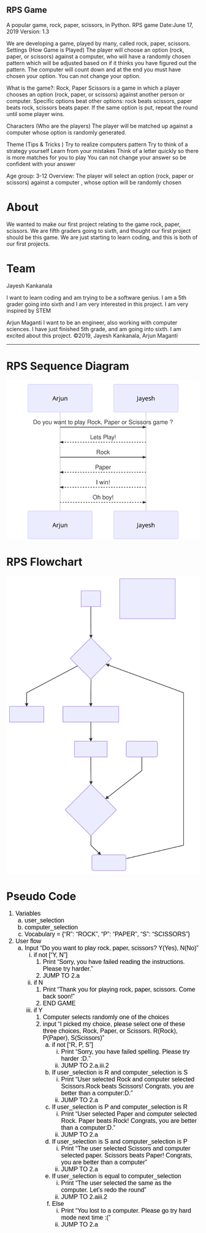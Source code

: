 ## RPS Game
A popular game, rock, paper, scissors, in Python.
RPS game 
Date:June 17, 2019
Version: 1.3


We are developing a game, played by many, called rock, paper, scissors.
Settings (How Game is Played)
The player will choose an option (rock, paper, or scissors) against a computer, who will have a randomly chosen pattern which will be adjusted based on if it thinks you have figured out the pattern. The computer will count down and at the end you must have chosen your option. You can not change your option.


What is the game?: Rock, Paper Scissors is a game in which a player chooses an option (rock, paper, or scissors) against another person or computer. Specific options beat other options: rock beats scissors, paper beats rock, scissors beats paper. If the same option is put, repeat the round until some player wins.

Characters (Who are the players)
The player will be matched up against a computer whose option is randomly generated.


Theme (Tips & Tricks )
Try to realize computers pattern 
Try to think of a strategy yourself
Learn from your mistakes
Think of a letter quickly so there is more matches for you to play
You can not change your answer so be confident with your answer


Age group: 3-12
Overview: The player will select an option (rock, paper or scissors) against a computer , whose option will be randomly chosen


# About
We wanted to make our first project relating to the game rock, paper, scissors. We are fifth graders going to sixth, and thought our first project should be this game. We are just starting to learn coding, and this is both of our first projects.


# Team
Jayesh Kankanala

I want to learn coding and am trying to be a software genius.
I am a 5th grader going into sixth and I am very interested in this project.
I am very inspired by STEM

Arjun Maganti
I want to be an engineer, also working with computer sciences.
I have just finished 5th grade, and am going into sixth.
I am excited about this project.
©2019, Jayesh Kankanala, Arjun Maganti 


----------------------------------------------------------------

# RPS Sequence Diagram

![Sequence Diagram](/mermaid-diagram-20190611162019.svg)

# RPS Flowchart

![Flowchart](/mermaid-diagram-20190611182108.svg)


# Pseudo Code
 <ol style="margin-top: 0pt; margin-bottom: 0pt;">
<li style="list-style-type: decimal; font-size: 12pt; font-family: Arial; color: #000000; background-color: transparent; font-weight: 400; font-variant: normal; text-decoration: none; vertical-align: baseline; white-space: pre;"><span style="font-size: 12pt; font-family: Arial; color: #000000; background-color: transparent; font-weight: 400; font-variant: normal; text-decoration: none; vertical-align: baseline; white-space: pre-wrap;">Variables</span></li>
<ol style="margin-top: 0pt; margin-bottom: 0pt;">
<li style="list-style-type: lower-alpha; font-size: 12pt; font-family: Arial; color: #000000; background-color: transparent; font-weight: 400; font-variant: normal; text-decoration: none; vertical-align: baseline; white-space: pre;"><span style="font-size: 12pt; font-family: Arial; color: #000000; background-color: transparent; font-weight: 400; font-variant: normal; text-decoration: none; vertical-align: baseline; white-space: pre-wrap;">user_selection</span></li>
<li style="list-style-type: lower-alpha; font-size: 12pt; font-family: Arial; color: #000000; background-color: transparent; font-weight: 400; font-variant: normal; text-decoration: none; vertical-align: baseline; white-space: pre;"><span style="font-size: 12pt; font-family: Arial; color: #000000; background-color: transparent; font-weight: 400; font-variant: normal; text-decoration: none; vertical-align: baseline; white-space: pre-wrap;">computer_selection</span></li>
<li style="list-style-type: lower-alpha; font-size: 12pt; font-family: Arial; color: #000000; background-color: transparent; font-weight: 400; font-variant: normal; text-decoration: none; vertical-align: baseline; white-space: pre;"><span style="font-size: 12pt; font-family: Arial; color: #000000; background-color: transparent; font-weight: 400; font-variant: normal; text-decoration: none; vertical-align: baseline; white-space: pre-wrap;">Vocabulary = {&ldquo;R&rdquo;: &ldquo;ROCK&rdquo;, &ldquo;P&rdquo;: &ldquo;PAPER&rdquo;, &ldquo;S&rdquo;: &ldquo;SCISSORS&rdquo;}</span></li>
</ol>
<li style="list-style-type: decimal; font-size: 12pt; font-family: Arial; color: #000000; background-color: transparent; font-weight: 400; font-variant: normal; text-decoration: none; vertical-align: baseline; white-space: pre;"><span style="font-size: 12pt; font-family: Arial; color: #000000; background-color: transparent; font-weight: 400; font-variant: normal; text-decoration: none; vertical-align: baseline; white-space: pre-wrap;">User flow</span></li>
<ol style="margin-top: 0pt; margin-bottom: 0pt;">
<li style="list-style-type: lower-alpha; font-size: 12pt; font-family: Arial; color: #000000; background-color: transparent; font-weight: 400; font-variant: normal; text-decoration: none; vertical-align: baseline; white-space: pre;"><span style="font-size: 12pt; font-family: Arial; color: #000000; background-color: transparent; font-weight: 400; font-variant: normal; text-decoration: none; vertical-align: baseline; white-space: pre-wrap;">Input &ldquo;Do you want to play rock, paper, scissors? Y(Yes), N(No)&rdquo;</span></li>
<ol style="margin-top: 0pt; margin-bottom: 0pt;">
<li style="list-style-type: lower-roman; font-size: 12pt; font-family: Arial; color: #000000; background-color: transparent; font-weight: 400; font-variant: normal; text-decoration: none; vertical-align: baseline; white-space: pre;"><span style="font-size: 12pt; font-family: Arial; color: #000000; background-color: transparent; font-weight: 400; font-variant: normal; text-decoration: none; vertical-align: baseline; white-space: pre-wrap;">if not [&ldquo;Y, N&rdquo;] </span></li>
<ol style="margin-top: 0pt; margin-bottom: 0pt;">
<li style="list-style-type: decimal; font-size: 12pt; font-family: Arial; color: #000000; background-color: transparent; font-weight: 400; font-variant: normal; text-decoration: none; vertical-align: baseline; white-space: pre;"><span style="font-size: 12pt; font-family: Arial; color: #000000; background-color: transparent; font-weight: 400; font-variant: normal; text-decoration: none; vertical-align: baseline; white-space: pre-wrap;">Print &ldquo;Sorry, you have failed reading the instructions. Please try harder.&rdquo;</span></li>
<li style="list-style-type: decimal; font-size: 12pt; font-family: Arial; color: #000000; background-color: transparent; font-weight: 400; font-variant: normal; text-decoration: none; vertical-align: baseline; white-space: pre;"><span style="font-size: 12pt; font-family: Arial; color: #000000; background-color: transparent; font-weight: 400; font-variant: normal; text-decoration: none; vertical-align: baseline; white-space: pre-wrap;">JUMP TO 2.a</span></li>
</ol>
<li style="list-style-type: lower-roman; font-size: 12pt; font-family: Arial; color: #000000; background-color: transparent; font-weight: 400; font-variant: normal; text-decoration: none; vertical-align: baseline; white-space: pre;"><span style="font-size: 12pt; font-family: Arial; color: #000000; background-color: transparent; font-weight: 400; font-variant: normal; text-decoration: none; vertical-align: baseline; white-space: pre-wrap;">if N </span></li>
<ol style="margin-top: 0pt; margin-bottom: 0pt;">
<li style="list-style-type: decimal; font-size: 12pt; font-family: Arial; color: #000000; background-color: transparent; font-weight: 400; font-variant: normal; text-decoration: none; vertical-align: baseline; white-space: pre;"><span style="font-size: 12pt; font-family: Arial; color: #000000; background-color: transparent; font-weight: 400; font-variant: normal; text-decoration: none; vertical-align: baseline; white-space: pre-wrap;">Print &ldquo;Thank you for playing rock, paper, scissors. Come back soon!&rdquo;</span></li>
<li style="list-style-type: decimal; font-size: 12pt; font-family: Arial; color: #000000; background-color: transparent; font-weight: 400; font-variant: normal; text-decoration: none; vertical-align: baseline; white-space: pre;"><span style="font-size: 12pt; font-family: Arial; color: #000000; background-color: transparent; font-weight: 400; font-variant: normal; text-decoration: none; vertical-align: baseline; white-space: pre-wrap;">END GAME</span></li>
</ol>
<li style="list-style-type: lower-roman; font-size: 12pt; font-family: Arial; color: #000000; background-color: transparent; font-weight: 400; font-variant: normal; text-decoration: none; vertical-align: baseline; white-space: pre;"><span style="font-size: 12pt; font-family: Arial; color: #000000; background-color: transparent; font-weight: 400; font-variant: normal; text-decoration: none; vertical-align: baseline; white-space: pre-wrap;">if Y</span></li>
<ol style="margin-top: 0pt; margin-bottom: 0pt;">
<li style="list-style-type: decimal; font-size: 12pt; font-family: Arial; color: #000000; background-color: transparent; font-weight: 400; font-variant: normal; text-decoration: none; vertical-align: baseline; white-space: pre;"><span style="font-size: 12pt; font-family: Arial; color: #000000; background-color: transparent; font-weight: 400; font-variant: normal; text-decoration: none; vertical-align: baseline; white-space: pre-wrap;">Computer selects randomly one of the choices</span></li>
<li style="list-style-type: decimal; font-size: 12pt; font-family: Arial; color: #000000; background-color: transparent; font-weight: 400; font-variant: normal; text-decoration: none; vertical-align: baseline; white-space: pre;"><span style="font-size: 12pt; font-family: Arial; color: #000000; background-color: transparent; font-weight: 400; font-variant: normal; text-decoration: none; vertical-align: baseline; white-space: pre-wrap;">input &ldquo;I picked my choice, please select one of these three choices, Rock, Paper, or Scissors. R(Rock), P(Paper), S(Scissors)&rdquo;</span></li>
<ol style="margin-top: 0pt; margin-bottom: 0pt;">
<li style="list-style-type: lower-alpha; font-size: 12pt; font-family: Arial; color: #000000; background-color: transparent; font-weight: 400; font-variant: normal; text-decoration: none; vertical-align: baseline; white-space: pre;"><span style="font-size: 12pt; font-family: Arial; color: #000000; background-color: transparent; font-weight: 400; font-variant: normal; text-decoration: none; vertical-align: baseline; white-space: pre-wrap;">if not [&ldquo;R, P, S&rdquo;] </span></li>
<ol style="margin-top: 0pt; margin-bottom: 0pt;">
<li style="list-style-type: lower-roman; font-size: 12pt; font-family: Arial; color: #000000; background-color: transparent; font-weight: 400; font-variant: normal; text-decoration: none; vertical-align: baseline; white-space: pre;"><span style="font-size: 12pt; font-family: Arial; color: #000000; background-color: transparent; font-weight: 400; font-variant: normal; text-decoration: none; vertical-align: baseline; white-space: pre-wrap;">Print &ldquo;Sorry, you have failed spelling. Please try harder :D.&rdquo;</span></li>
<li style="list-style-type: lower-roman; font-size: 12pt; font-family: Arial; color: #000000; background-color: transparent; font-weight: 400; font-variant: normal; text-decoration: none; vertical-align: baseline; white-space: pre;"><span style="font-size: 12pt; font-family: Arial; color: #000000; background-color: transparent; font-weight: 400; font-variant: normal; text-decoration: none; vertical-align: baseline; white-space: pre-wrap;">JUMP TO 2.a.iii.2</span></li>
</ol>
<li style="list-style-type: lower-alpha; font-size: 12pt; font-family: Arial; color: #000000; background-color: transparent; font-weight: 400; font-variant: normal; text-decoration: none; vertical-align: baseline; white-space: pre;"><span style="font-size: 12pt; font-family: Arial; color: #000000; background-color: transparent; font-weight: 400; font-variant: normal; text-decoration: none; vertical-align: baseline; white-space: pre-wrap;">If user_selection is R and computer_selection is S</span></li>
<ol style="margin-top: 0pt; margin-bottom: 0pt;">
<li style="list-style-type: lower-roman; font-size: 12pt; font-family: Arial; color: #000000; background-color: transparent; font-weight: 400; font-variant: normal; text-decoration: none; vertical-align: baseline; white-space: pre;"><span style="font-size: 12pt; font-family: Arial; color: #000000; background-color: transparent; font-weight: 400; font-variant: normal; text-decoration: none; vertical-align: baseline; white-space: pre-wrap;">Print &ldquo;User selected Rock and computer selected Scissors.Rock beats Scissors! Congrats, you are better than a computer:D.&rdquo;</span></li>
<li style="list-style-type: lower-roman; font-size: 12pt; font-family: Arial; color: #000000; background-color: transparent; font-weight: 400; font-variant: normal; text-decoration: none; vertical-align: baseline; white-space: pre;"><span style="font-size: 12pt; font-family: Arial; color: #000000; background-color: transparent; font-weight: 400; font-variant: normal; text-decoration: none; vertical-align: baseline; white-space: pre-wrap;">JUMP TO 2.a</span></li>
</ol>
<li style="list-style-type: lower-alpha; font-size: 12pt; font-family: Arial; color: #000000; background-color: transparent; font-weight: 400; font-variant: normal; text-decoration: none; vertical-align: baseline; white-space: pre;"><span style="font-size: 12pt; font-family: Arial; color: #000000; background-color: transparent; font-weight: 400; font-variant: normal; text-decoration: none; vertical-align: baseline; white-space: pre-wrap;">If user_selection is P and computer_selection is R</span></li>
<ol style="margin-top: 0pt; margin-bottom: 0pt;">
<li style="list-style-type: lower-roman; font-size: 12pt; font-family: Arial; color: #000000; background-color: transparent; font-weight: 400; font-variant: normal; text-decoration: none; vertical-align: baseline; white-space: pre;"><span style="font-size: 12pt; font-family: Arial; color: #000000; background-color: transparent; font-weight: 400; font-variant: normal; text-decoration: none; vertical-align: baseline; white-space: pre-wrap;">Print &ldquo;User selected Paper and computer selected Rock. Paper beats Rock! Congrats, you are better than a computer:D.&rdquo;</span></li>
<li style="list-style-type: lower-roman; font-size: 12pt; font-family: Arial; color: #000000; background-color: transparent; font-weight: 400; font-variant: normal; text-decoration: none; vertical-align: baseline; white-space: pre;"><span style="font-size: 12pt; font-family: Arial; color: #000000; background-color: transparent; font-weight: 400; font-variant: normal; text-decoration: none; vertical-align: baseline; white-space: pre-wrap;">JUMP TO 2.a</span></li>
</ol>
<li style="list-style-type: lower-alpha; font-size: 12pt; font-family: Arial; color: #000000; background-color: transparent; font-weight: 400; font-variant: normal; text-decoration: none; vertical-align: baseline; white-space: pre;"><span style="font-size: 12pt; font-family: Arial; color: #000000; background-color: transparent; font-weight: 400; font-variant: normal; text-decoration: none; vertical-align: baseline; white-space: pre-wrap;">If user_selection is S and computer_selection is P</span></li>
<ol style="margin-top: 0pt; margin-bottom: 0pt;">
<li style="list-style-type: lower-roman; font-size: 12pt; font-family: Arial; color: #000000; background-color: transparent; font-weight: 400; font-variant: normal; text-decoration: none; vertical-align: baseline; white-space: pre;"><span style="font-size: 12pt; font-family: Arial; color: #000000; background-color: transparent; font-weight: 400; font-variant: normal; text-decoration: none; vertical-align: baseline; white-space: pre-wrap;">Print &ldquo;The user selected Scissors and computer selected paper. Scissors beats Paper! Congrats, you are better than a computer&rdquo;</span></li>
<li style="list-style-type: lower-roman; font-size: 12pt; font-family: Arial; color: #000000; background-color: transparent; font-weight: 400; font-variant: normal; text-decoration: none; vertical-align: baseline; white-space: pre;"><span style="font-size: 12pt; font-family: Arial; color: #000000; background-color: transparent; font-weight: 400; font-variant: normal; text-decoration: none; vertical-align: baseline; white-space: pre-wrap;">JUMP TO 2.a</span></li>
</ol>
<li style="list-style-type: lower-alpha; font-size: 12pt; font-family: Arial; color: #000000; background-color: transparent; font-weight: 400; font-variant: normal; text-decoration: none; vertical-align: baseline; white-space: pre;"><span style="font-size: 12pt; font-family: Arial; color: #000000; background-color: transparent; font-weight: 400; font-variant: normal; text-decoration: none; vertical-align: baseline; white-space: pre-wrap;">If user_selection is equal to computer_selection</span></li>
<ol style="margin-top: 0pt; margin-bottom: 0pt;">
<li style="list-style-type: lower-roman; font-size: 12pt; font-family: Arial; color: #000000; background-color: transparent; font-weight: 400; font-variant: normal; text-decoration: none; vertical-align: baseline; white-space: pre;"><span style="font-size: 12pt; font-family: Arial; color: #000000; background-color: transparent; font-weight: 400; font-variant: normal; text-decoration: none; vertical-align: baseline; white-space: pre-wrap;">Print &ldquo;The user selected the same as the computer. Let&rsquo;s redo the round&rdquo;</span></li>
<li style="list-style-type: lower-roman; font-size: 12pt; font-family: Arial; color: #000000; background-color: transparent; font-weight: 400; font-variant: normal; text-decoration: none; vertical-align: baseline; white-space: pre;"><span style="font-size: 12pt; font-family: Arial; color: #000000; background-color: transparent; font-weight: 400; font-variant: normal; text-decoration: none; vertical-align: baseline; white-space: pre-wrap;">JUMP TO 2.aiii.2</span></li>
</ol>
<li style="list-style-type: lower-alpha; font-size: 12pt; font-family: Arial; color: #000000; background-color: transparent; font-weight: 400; font-variant: normal; text-decoration: none; vertical-align: baseline; white-space: pre;"><span style="font-size: 12pt; font-family: Arial; color: #000000; background-color: transparent; font-weight: 400; font-variant: normal; text-decoration: none; vertical-align: baseline; white-space: pre-wrap;">Else</span></li>
<ol style="margin-top: 0pt; margin-bottom: 0pt;">
<li style="list-style-type: lower-roman; font-size: 12pt; font-family: Arial; color: #000000; background-color: transparent; font-weight: 400; font-variant: normal; text-decoration: none; vertical-align: baseline; white-space: pre;"><span style="font-size: 12pt; font-family: Arial; color: #000000; background-color: transparent; font-weight: 400; font-variant: normal; text-decoration: none; vertical-align: baseline; white-space: pre-wrap;">Print &ldquo;You lost to a computer. Please go try hard mode next time :(&rdquo; </span></li>
<li style="list-style-type: lower-roman; font-size: 12pt; font-family: Arial; color: #000000; background-color: transparent; font-weight: 400; font-variant: normal; text-decoration: none; vertical-align: baseline; white-space: pre;"><span style="font-size: 12pt; font-family: Arial; color: #000000; background-color: transparent; font-weight: 400; font-variant: normal; text-decoration: none; vertical-align: baseline; white-space: pre-wrap;">JUMP TO 2.a</span></li>
</ol>
</ol>

<p>&nbsp;</p>



